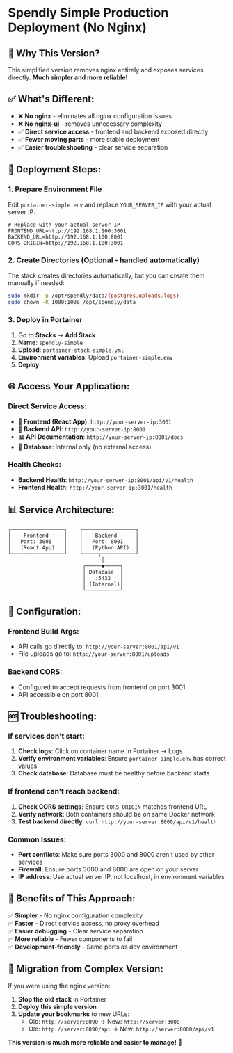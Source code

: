 # Spendly Simple Production Deployment (No Nginx)

## 🎯 **Why This Version?**

This simplified version removes nginx entirely and exposes services directly. **Much simpler and more reliable!**

## ✅ **What's Different:**

- ❌ **No nginx** - eliminates all nginx configuration issues
- ❌ **No nginx-ui** - removes unnecessary complexity  
- ✅ **Direct service access** - frontend and backend exposed directly
- ✅ **Fewer moving parts** - more stable deployment
- ✅ **Easier troubleshooting** - clear service separation

## 🚀 **Deployment Steps:**

### 1. **Prepare Environment File**
Edit `portainer-simple.env` and replace `YOUR_SERVER_IP` with your actual server IP:

```env
# Replace with your actual server IP
FRONTEND_URL=http://192.168.1.100:3001
BACKEND_URL=http://192.168.1.100:8001
CORS_ORIGIN=http://192.168.1.100:3001
```

### 2. **Create Directories** (Optional - handled automatically)
The stack creates directories automatically, but you can create them manually if needed:
```bash
sudo mkdir -p /opt/spendly/data/{postgres,uploads,logs}
sudo chown -R 1000:1000 /opt/spendly/data
```

### 3. **Deploy in Portainer**
1. Go to **Stacks** → **Add Stack**
2. **Name**: `spendly-simple`
3. **Upload**: `portainer-stack-simple.yml`
4. **Environment variables**: Upload `portainer-simple.env`
5. **Deploy**

## 🌐 **Access Your Application:**

### **Direct Service Access:**
- **🎨 Frontend (React App)**: `http://your-server-ip:3001`
- **🔧 Backend API**: `http://your-server-ip:8001`
- **📊 API Documentation**: `http://your-server-ip:8001/docs`
- **💾 Database**: Internal only (no external access)

### **Health Checks:**
- **Backend Health**: `http://your-server-ip:8001/api/v1/health`
- **Frontend Health**: `http://your-server-ip:3001/health`

## 📊 **Service Architecture:**

```
┌─────────────────┐    ┌─────────────────┐
│    Frontend     │    │    Backend      │
│   Port: 3001    │    │   Port: 8001    │
│   (React App)   │    │   (Python API)  │
└─────────────────┘    └─────┬───────────┘
                              │
                        ┌─────▼─────┐
                        │ Database  │
                        │   :5432   │
                        │ (Internal)│
                        └───────────┘
```

## 🔧 **Configuration:**

### **Frontend Build Args:**
- API calls go directly to: `http://your-server:8001/api/v1`
- File uploads go to: `http://your-server:8001/uploads`

### **Backend CORS:**
- Configured to accept requests from frontend on port 3001
- API accessible on port 8001

## 🆘 **Troubleshooting:**

### **If services don't start:**
1. **Check logs**: Click on container name in Portainer → Logs
2. **Verify environment variables**: Ensure `portainer-simple.env` has correct values
3. **Check database**: Database must be healthy before backend starts

### **If frontend can't reach backend:**
1. **Check CORS settings**: Ensure `CORS_ORIGIN` matches frontend URL
2. **Verify network**: Both containers should be on same Docker network
3. **Test backend directly**: `curl http://your-server:8000/api/v1/health`

### **Common Issues:**
- **Port conflicts**: Make sure ports 3000 and 8000 aren't used by other services
- **Firewall**: Ensure ports 3000 and 8000 are open on your server
- **IP address**: Use actual server IP, not localhost, in environment variables

## 🎉 **Benefits of This Approach:**

✅ **Simpler** - No nginx configuration complexity  
✅ **Faster** - Direct service access, no proxy overhead  
✅ **Easier debugging** - Clear service separation  
✅ **More reliable** - Fewer components to fail  
✅ **Development-friendly** - Same ports as dev environment  

## 🔄 **Migration from Complex Version:**

If you were using the nginx version:
1. **Stop the old stack** in Portainer
2. **Deploy this simple version**
3. **Update your bookmarks** to new URLs:
   - Old: `http://server:8090` → New: `http://server:3000`
   - Old: `http://server:8090/api` → New: `http://server:8000/api/v1`

**This version is much more reliable and easier to manage!** 🚀
